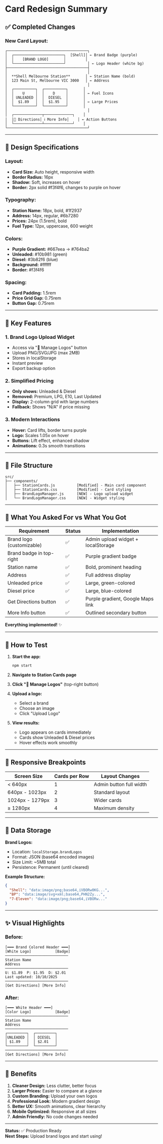 # Card Redesign Summary

## ✅ Completed Changes

### **New Card Layout:**

```
┌─────────────────────────────────────┐
│  ┌───────────────────────┐  [Shell]│ ← Brand Badge (purple)
│  │    [BRAND LOGO]       │         │
│  └───────────────────────┘          │ ← Logo Header (white bg)
├─────────────────────────────────────┤
│                                     │
│  **Shell Melbourne Station**       │ ← Station Name (bold)
│  123 Main St, Melbourne VIC 3000   │ ← Address
│                                     │
│  ┌──────────┐  ┌──────────┐       │
│  │    U     │  │    D     │       │ ← Fuel Icons
│  │ UNLEADED │  │  DIESEL  │       │
│  │  $1.89   │  │  $1.95   │       │ ← Large Prices
│  └──────────┘  └──────────┘       │
│                                     │
│  ┌─────────────┬─────────────┐    │
│  │🧭 Directions│ ℹ️ More Info│    │ ← Action Buttons
│  └─────────────┴─────────────┘    │
└─────────────────────────────────────┘
```

---

## 🎨 Design Specifications

### Layout:
- **Card Size:** Auto height, responsive width
- **Border Radius:** 16px
- **Shadow:** Soft, increases on hover
- **Border:** 2px solid #f3f4f6, changes to purple on hover

### Typography:
- **Station Name:** 18px, bold, #1f2937
- **Address:** 14px, regular, #6b7280
- **Prices:** 24px (1.5rem), bold
- **Fuel Type:** 12px, uppercase, 600 weight

### Colors:
- **Purple Gradient:** #667eea → #764ba2
- **Unleaded:** #10b981 (green)
- **Diesel:** #3b82f6 (blue)
- **Background:** #ffffff
- **Border:** #f3f4f6

### Spacing:
- **Card Padding:** 1.5rem
- **Price Grid Gap:** 0.75rem
- **Button Gap:** 0.75rem

---

## 🔑 Key Features

### 1. Brand Logo Upload Widget
- Access via "🎨 Manage Logos" button
- Upload PNG/SVG/JPG (max 2MB)
- Stores in localStorage
- Instant preview
- Export backup option

### 2. Simplified Pricing
- **Only shows:** Unleaded & Diesel
- **Removed:** Premium, LPG, E10, Last Updated
- **Display:** 2-column grid with large numbers
- **Fallback:** Shows "N/A" if price missing

### 3. Modern Interactions
- **Hover:** Card lifts, border turns purple
- **Logo:** Scales 1.05x on hover
- **Buttons:** Lift effect, enhanced shadow
- **Animations:** 0.3s smooth transitions

---

## 📂 File Structure

```
src/
├── components/
│   ├── StationCards.js          [Modified] - Main card component
│   ├── StationCards.css         [Modified] - Card styling
│   ├── BrandLogoManager.js      [NEW] - Logo upload widget
│   └── BrandLogoManager.css     [NEW] - Widget styling
```

---

## 🎯 What You Asked For vs What You Got

| Requirement | Status | Implementation |
|------------|--------|----------------|
| Brand logo (customizable) | ✅ | Admin upload widget + localStorage |
| Brand badge in top-right | ✅ | Purple gradient badge |
| Station name | ✅ | Bold, prominent heading |
| Address | ✅ | Full address display |
| Unleaded price | ✅ | Large, green-colored |
| Diesel price | ✅ | Large, blue-colored |
| Get Directions button | ✅ | Purple gradient, Google Maps link |
| More Info button | ✅ | Outlined secondary button |

**Everything implemented!** ✨

---

## 🚀 How to Test

1. **Start the app:**
   ```bash
   npm start
   ```

2. **Navigate to Station Cards page**

3. **Click "🎨 Manage Logos"** (top-right button)

4. **Upload a logo:**
   - Select a brand
   - Choose an image
   - Click "Upload Logo"

5. **View results:**
   - Logo appears on cards immediately
   - Cards show Unleaded & Diesel prices
   - Hover effects work smoothly

---

## 📱 Responsive Breakpoints

| Screen Size | Cards per Row | Layout Changes |
|-------------|---------------|----------------|
| < 640px | 1 | Admin button full width |
| 640px - 1023px | 2 | Standard layout |
| 1024px - 1279px | 3 | Wider cards |
| ≥ 1280px | 4 | Maximum density |

---

## 💾 Data Storage

**Brand Logos:**
- Location: `localStorage.brandLogos`
- Format: JSON (base64 encoded images)
- Size Limit: ~5MB total
- Persistence: Permanent (until cleared)

**Example Structure:**
```json
{
  "Shell": "data:image/png;base64,iVBORw0KG...",
  "BP": "data:image/svg+xml;base64,PHN2Zy...",
  "7-Eleven": "data:image/png;base64,iVBORw..."
}
```

---

## ✨ Visual Highlights

### Before:
```
[━━━ Brand Colored Header ━━━]
[White Logo]           [Badge]
─────────────────────────────
Station Name
Address
─────────────────────────────
U: $1.89  P: $1.95  D: $2.01
Last updated: 10/10/2025
─────────────────────────────
[Get Directions] [More Info]
```

### After:
```
[━━━ White Header ━━━]
[Color Logo]           [Badge]
─────────────────────────────
Station Name
Address
─────────────────────────────
┌─────────┐  ┌─────────┐
│UNLEADED │  │ DIESEL  │
│ $1.89   │  │ $2.01   │
└─────────┘  └─────────┘
─────────────────────────────
[Get Directions] [More Info]
```

---

## 🎉 Benefits

1. **Cleaner Design:** Less clutter, better focus
2. **Larger Prices:** Easier to compare at a glance
3. **Custom Branding:** Upload your own logos
4. **Professional Look:** Modern gradient design
5. **Better UX:** Smooth animations, clear hierarchy
6. **Mobile Optimized:** Responsive at all sizes
7. **Admin Friendly:** No code changes needed

---

**Status:** ✅ Production Ready  
**Next Steps:** Upload brand logos and start using!

